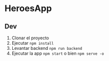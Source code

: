 # HeroesApp

## Dev

1. Clonar el proyecto
2. Ejecutar ```npm install```
3. Levantar backend ```npm run backend```
4. Ejecutar la app  ```npm start``` o bien ```npm serve -o```

